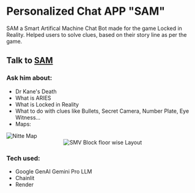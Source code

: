 # Personalized Chat APP "SAM"
SAM a Smart Artifical Machine Chat Bot made for the game Locked in Reality.
Helped users to solve clues, based on their story line as per the game.

## Talk to [SAM](https://lockedinrealitysam.onrender.com/)
### Ask him about:
- Dr Kane's Death
- What is ARIES
- What is Locked in Reality
- What to do with clues like Bullets, Secret Camera, Number Plate, Eye Witness...
-  Maps:
<img src="https://github.com/iamrajharshit/LockedinReality-SAM/blob/main/maps/Nitte%20map.png" alt="Nitte Map" title="Nitte Map">
<center><img src="https://github.com/iamrajharshit/LockedinReality-SAM/blob/main/maps/SMV%20block%20map.png" alt="SMV Block floor wise Layout" title="SMV Block floor wise Layout"></center>

### Tech used:
- Google GenAI Gemini Pro LLM
- Chainlit
- Render

